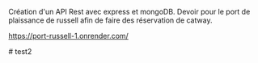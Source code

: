 Création d'un API Rest avec express et mongoDB. Devoir pour le port de plaissance de russell afin de faire des réservation de catway. 

https://port-russell-1.onrender.com/

#   t e s t 2  
 